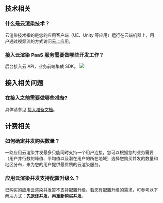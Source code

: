 ## 技术相关
### 什么是云渲染技术？
云渲染技术指的是您的应用客户端（UE、Unity 等应用）运行在云端机器上，用户通过视频流的方式访问云上应用。


### 接入云渲染 PaaS 服务需要做哪些开发工作？
后台接入云 API，业务前端集成 SDK。
![](https://qcloudimg.tencent-cloud.cn/raw/95c4d8fad92eca2bfdbc427af3b9897a.png)



## 接入相关问题
### 在接入之前需要做哪些准备?

具体请参见 [接入准备文档](https://tcloud-doc.isd.com/document/product/1547/72169?!preview&!editLang=zh)。

## 计费相关
### 如何确定并发购买数量？
一路应用云渲染并发最多只能同时支持一个用户连接，您可以根据您的业务需要（用户并行数的峰值、平均值以及潜在用户的所在地域）选择您购买并发的数量和地区分布，来为您的用户提供最优质的云渲染服务。

### 应用云渲染并发支持配置升级么？
已购买的应用云渲染并发暂不支持配置升级。若您有配置升级的需求，可参考以下解决方式：**先退还并发，再重新购买并发**。

